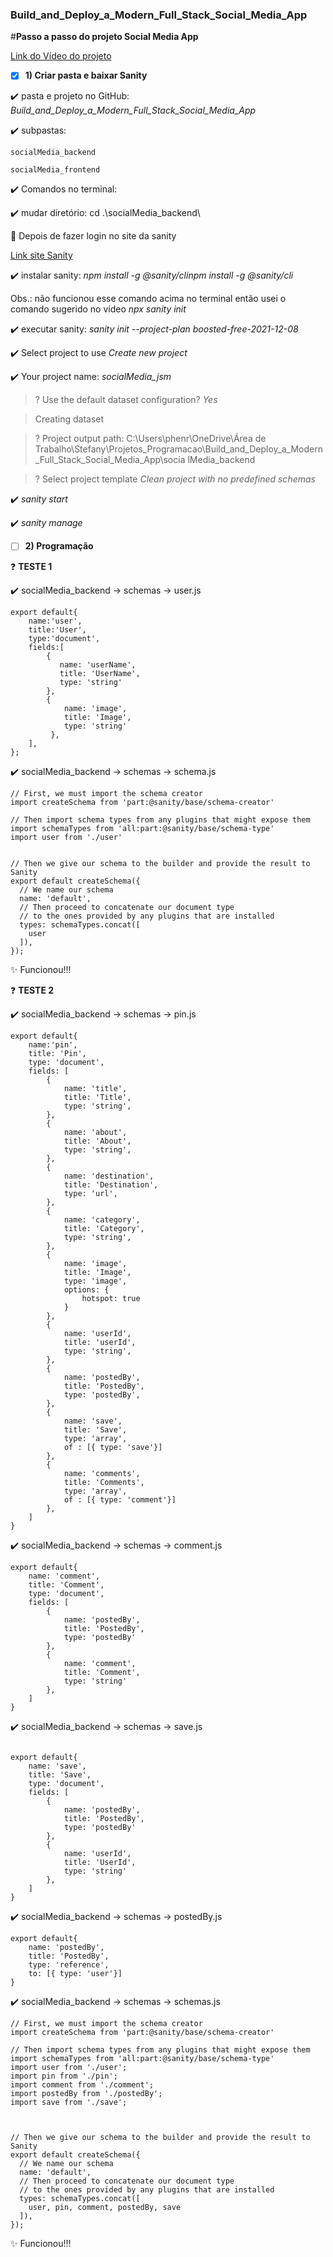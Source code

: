 ﻿### Build_and_Deploy_a_Modern_Full_Stack_Social_Media_App

#**Passo a passo do projeto Social Media App**

[Link do Vídeo do projeto](https://lnkd.in/dKVy8APi) 

- [X] **1) Criar pasta e baixar Sanity** 

:heavy_check_mark: pasta e projeto no GitHub: *Build_and_Deploy_a_Modern_Full_Stack_Social_Media_App*

:heavy_check_mark: subpastas:
	
	socialMedia_backend
	
	socialMedia_frontend

:heavy_check_mark: Comandos no terminal:

:heavy_check_mark: mudar diretório: cd .\socialMedia_backend\

:red_circle: Depois de fazer login no site da sanity

[Link site Sanity](https://www.sanity.io/javascriptmastery )

:heavy_check_mark: instalar sanity:		*npm install -g @sanity/clinpm install -g @sanity/cli* 

Obs.: não funcionou esse comando acima no terminal então usei o comando sugerido no vídeo *npx sanity init*

:heavy_check_mark: executar sanity: *sanity init --project-plan boosted-free-2021-12-08* 

:heavy_check_mark: Select project to use *Create new project*

:heavy_check_mark: Your project name: *socialMedia_jsm*


> ? Use the default dataset configuration? *Yes*

> Creating dataset

> ? Project output path: C:\Users\phenr\OneDrive\Área de Trabalho\Stefany\Projetos_Programacao\Build_and_Deploy_a_Modern_Full_Stack_Social_Media_App\socia
lMedia_backend

> ? Select project template *Clean project with no predefined schemas*


:heavy_check_mark: *sanity start*

:heavy_check_mark: *sanity manage*

- [ ] **2) Programação** 

:question: **TESTE 1**

:heavy_check_mark: socialMedia_backend -> schemas -> user.js

```
export default{
    name:'user',
    title:'User',
    type:'document',
    fields:[
        {
           name: 'userName',
           title: 'UserName',
           type: 'string'
        },
        {
            name: 'image',
            title: 'Image',
            type: 'string'
         },
    ],
};
```
:heavy_check_mark: socialMedia_backend -> schemas -> schema.js

```
// First, we must import the schema creator
import createSchema from 'part:@sanity/base/schema-creator'

// Then import schema types from any plugins that might expose them
import schemaTypes from 'all:part:@sanity/base/schema-type'
import user from './user'


// Then we give our schema to the builder and provide the result to Sanity
export default createSchema({
  // We name our schema
  name: 'default',
  // Then proceed to concatenate our document type
  // to the ones provided by any plugins that are installed
  types: schemaTypes.concat([ 
    user
  ]),
});

```

:sparkles: Funcionou!!!

:question: **TESTE 2**

:heavy_check_mark: socialMedia_backend -> schemas -> pin.js

```
export default{
    name:'pin',
    title: 'Pin',
    type: 'document',
    fields: [
        {
            name: 'title',
            title: 'Title',
            type: 'string', 
        },
        {
            name: 'about',
            title: 'About',
            type: 'string', 
        },
        {
            name: 'destination',
            title: 'Destination',
            type: 'url', 
        },
        {
            name: 'category',
            title: 'Category',
            type: 'string', 
        },
        {
            name: 'image',
            title: 'Image',
            type: 'image',
            options: {
                hotspot: true
            } 
        },
        {
            name: 'userId',
            title: 'userId',
            type: 'string', 
        },
        {
            name: 'postedBy',
            title: 'PostedBy',
            type: 'postedBy', 
        },
        {
            name: 'save',
            title: 'Save',
            type: 'array', 
            of : [{ type: 'save'}]
        },
        {
            name: 'comments',
            title: 'Comments',
            type: 'array', 
            of : [{ type: 'comment'}]
        },
    ]
}
```
:heavy_check_mark: socialMedia_backend -> schemas -> comment.js

```
export default{
    name: 'comment',
    title: 'Comment',
    type: 'document',
    fields: [
        {
            name: 'postedBy',
            title: 'PostedBy',
            type: 'postedBy'
        },
        {
            name: 'comment',
            title: 'Comment',
            type: 'string'
        },
    ]
}
```
:heavy_check_mark: socialMedia_backend -> schemas -> save.js

```

export default{
    name: 'save',
    title: 'Save',
    type: 'document',
    fields: [
        {
            name: 'postedBy',
            title: 'PostedBy',
            type: 'postedBy'
        },
        {
            name: 'userId',
            title: 'UserId',
            type: 'string'
        },
    ]
}
```
:heavy_check_mark: socialMedia_backend -> schemas -> postedBy.js

```
export default{
    name: 'postedBy',
    title: 'PostedBy',
    type: 'reference',
    to: [{ type: 'user'}]
}
```
:heavy_check_mark: socialMedia_backend -> schemas -> schemas.js

```
// First, we must import the schema creator
import createSchema from 'part:@sanity/base/schema-creator'

// Then import schema types from any plugins that might expose them
import schemaTypes from 'all:part:@sanity/base/schema-type'
import user from './user';
import pin from './pin';
import comment from './comment';
import postedBy from './postedBy';
import save from './save';



// Then we give our schema to the builder and provide the result to Sanity
export default createSchema({
  // We name our schema
  name: 'default',
  // Then proceed to concatenate our document type
  // to the ones provided by any plugins that are installed
  types: schemaTypes.concat([ 
    user, pin, comment, postedBy, save
  ]),
});

```

:sparkles: Funcionou!!!
